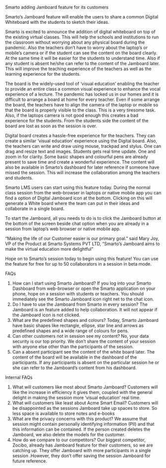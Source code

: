 Smarto adding Jamboard feature for its customers

Smarto’s Jamboard feature will enable the users to share a common Digital Whiteboard with the students to sketch their ideas.

Smarto is excited to announce the addition of digital whiteboard on top of the existing virtual classes. This will help the schools and institutions to run the classroom without worrying about any physical board during the pandemic. Also the teachers don’t have to worry about the laptop’s or mobile’s camera or if the student can see the content on the board clearly. At the same time it will be easier for the students to understand time. Also if any student is absent he/she can refer to the content of the Jamboard later. This will improve the teaching experience of the teachers as well as the learning experience for the students.

The board is the widely-used tool of ‘visual education’ enabling the teacher to provide an entire class a common visual experience to enhance the vocal experience of a lecture. The pandemic has locked us in our homes and it is difficult to arrange a board at home for every teacher. Even if some arrange the board, the teachers have to align the camera of the laptop or mobile  so that the board is properly visible to the class. This is a very tiresome task. Also, if the laptops camera is not good enough this creates a bad experience for the students. From the students side the content of the board are lost as soon as the session is over.

Digital board creates a hassle-free experience for the teachers. They can create a similar ‘visual education’ experience using the Digital board. Also, the teachers can write and draw using mouse, trackpad and stylus. One can drag and resize text and images. Students gets real time update. One and zoom in for clarity. Some basic shapes and colourful pens are already present to save time and create a wonderful experience. The content will also be available in Smarto’s dashboard for later reference if someone have missed the session. This will increase the collaboration among the teachers and students.

Smarto LMS users can start using this feature today. During the normal class session from the web-browser in laptops or native mobile app  you can find a option of Digital Jamboard icon at the bottom. Clicking on this will generate a White board where the team can put in their ideas and collaborate in a single board.

To start the Jamboard, all you needs to do is to click the Jamboard button at the bottom of the screen beside chat option when you are already in a session from laptop’s web browser or native mobile app.

“Making the life of our Customer easier is our primary goal.” said Mary Joy, VP of the Product at Smarto Systems PVT LTD, “Smarto’s Jamboard aims to make the virtual education more delightful”

Hope on to Smarto’s session today to begin using this feature! You can use the feature for free for up to 50 collaborators in a session in beta mode.

FAQs
1. How can I start using Smarto Jamboard?
If you log into your Smarto Dashboard from web-browser or open the Smarto application on your phone, hope on a session with students or teachers. You should immediately see the Smarto Jamboard icon right net to the chat icon.
2. Do I have to use the Jamboard from Smarto in every session?
The Jamboard is an feature added to help collaboration. It will not appear if the Jamboard icon is not clicked. 
3. What are the predefined shapes and colours?
Today, Smarto Jamboard have basic shapes like rectangle, ellipse, star line and arrows as predefined shapes and a wide range of colours for pens.
4. Can other customers not in session see my content?
No, your data security is our top priority. We don’t share the content of your session with anyone else other than the participants of the session.
5. Can a absent participant see the content of the white board later.
The content of the board will be available in the dashboard of the participants. If any participants is absent on the particular session he or she can refer to the Jamboard’s content from his dashboard.

Internal FAQs
1. What will customers like most about Smarto Jamboard?
Customers will like the increase in efficiency it gives them, coupled with the general delight in making the session more ‘visual education’ real time.
2. What will customers like least about Acme Smart Email?
Customers will be disappointed as the sessions Jamboard take up spaces to store. So less space is available to store notes and e-books
3. What are the privacy concerns with this product?
We assume that session might contain personally identifying information (PII) and that this information can be contained. If the person created deletes the Jamboard, we also delete the models for the customer.
4. How do we compare to our competitors?
Our biggest competitor, Zocibo, already has Jamboard feature for their customers, so we are catching up. They offer Jamboard with more participants in a single session .However, they don’t offer saving the session Jamboard for future reference.
